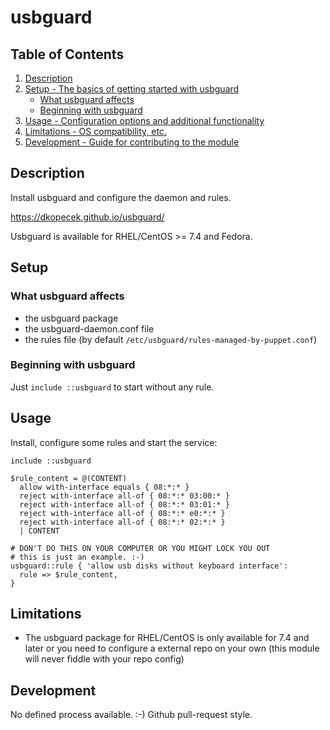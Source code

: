 
# usbguard

## Table of Contents

1. [Description](#description)
2. [Setup - The basics of getting started with usbguard](#setup)
    * [What usbguard affects](#what-usbguard-affects)
    * [Beginning with usbguard](#beginning-with-usbguard)
3. [Usage - Configuration options and additional functionality](#usage)
4. [Limitations - OS compatibility, etc.](#limitations)
5. [Development - Guide for contributing to the module](#development)

## Description

Install usbguard and configure the daemon and rules.

https://dkopecek.github.io/usbguard/

Usbguard is available for RHEL/CentOS >= 7.4 and Fedora.

## Setup

### What usbguard affects

* the usbguard package
* the usbguard-daemon.conf file
* the rules file (by default `/etc/usbguard/rules-managed-by-puppet.conf`)

### Beginning with usbguard

Just `include ::usbguard` to start without any rule.

## Usage

Install, configure some rules and start the service:

```puppet
include ::usbguard

$rule_content = @(CONTENT)
  allow with-interface equals { 08:*:* }
  reject with-interface all-of { 08:*:* 03:00:* }
  reject with-interface all-of { 08:*:* 03:01:* }
  reject with-interface all-of { 08:*:* e0:*:* }
  reject with-interface all-of { 08:*:* 02:*:* }
  | CONTENT

# DON'T DO THIS ON YOUR COMPUTER OR YOU MIGHT LOCK YOU OUT
# this is just an example. :-)
usbguard::rule { 'allow usb disks without keyboard interface':
  rule => $rule_content,
}
```

## Limitations

* The usbguard package for RHEL/CentOS is only available for 7.4 and later
  or you  need to configure a external repo on your own (this module will
  never fiddle with your repo config)

## Development

No defined process available. :-) Github pull-request style.
